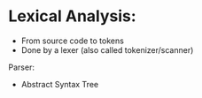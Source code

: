 # Lexical Analysis:

- From source code to tokens
- Done by a lexer (also called tokenizer/scanner)

Parser:

- Abstract Syntax Tree
